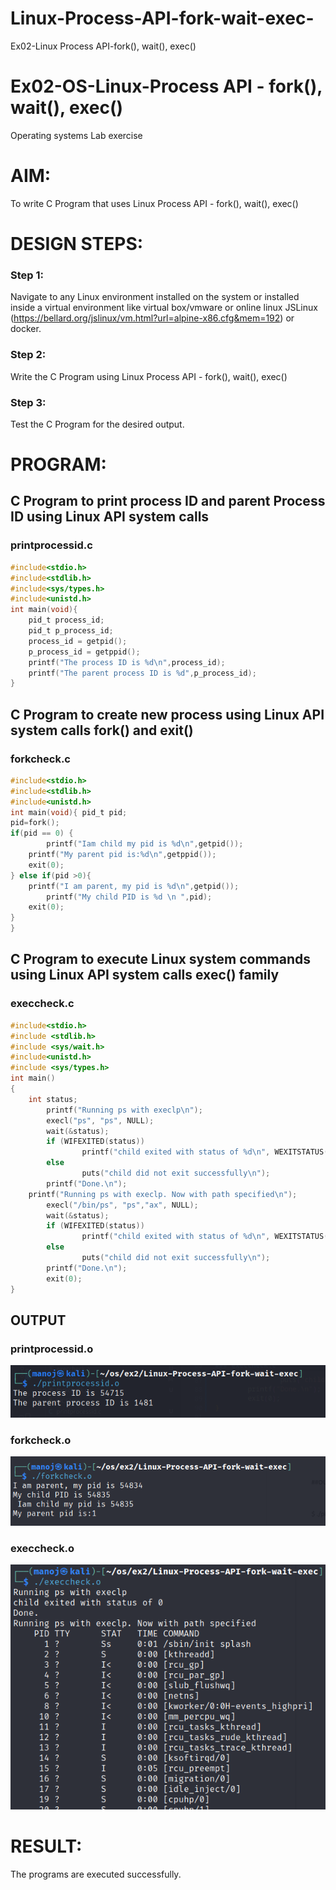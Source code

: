 # Linux-Process-API-fork-wait-exec-
Ex02-Linux Process API-fork(), wait(), exec()
# Ex02-OS-Linux-Process API - fork(), wait(), exec()
Operating systems Lab exercise


# AIM:
To write C Program that uses Linux Process API - fork(), wait(), exec()

# DESIGN STEPS:

### Step 1:

Navigate to any Linux environment installed on the system or installed inside a virtual environment like virtual box/vmware or online linux JSLinux (https://bellard.org/jslinux/vm.html?url=alpine-x86.cfg&mem=192) or docker.

### Step 2:

Write the C Program using Linux Process API - fork(), wait(), exec()

### Step 3:

Test the C Program for the desired output. 

# PROGRAM:

## C Program to print process ID and parent Process ID using Linux API system calls

### printprocessid.c
```c
#include<stdio.h>
#include<stdlib.h>
#include<sys/types.h>
#include<unistd.h>
int main(void){
	pid_t process_id;
	pid_t p_process_id;
	process_id = getpid();
	p_process_id = getppid();
	printf("The process ID is %d\n",process_id);
	printf("The parent process ID is %d",p_process_id);
}	
```
## C Program to create new process using Linux API system calls fork() and exit()
### forkcheck.c
```c
#include<stdio.h>
#include<stdlib.h>
#include<unistd.h>
int main(void){ pid_t pid; 
pid=fork(); 
if(pid == 0) {
       	printf("Iam child my pid is %d\n",getpid()); 
 	printf("My parent pid is:%d\n",getppid()); 
	exit(0);
} else if(pid >0){ 
	printf("I am parent, my pid is %d\n",getpid());
       	printf("My child PID is %d \n ",pid);
	exit(0);
} 
}

```
## C Program to execute Linux system commands using Linux API system calls exec() family
### execcheck.c
```c
#include<stdio.h>
#include <stdlib.h>
#include <sys/wait.h>
#include<unistd.h>
#include <sys/types.h>
int main()
{
 	int status;
        printf("Running ps with execlp\n");
        execl("ps", "ps", NULL);
        wait(&status);
        if (WIFEXITED(status))
                printf("child exited with status of %d\n", WEXITSTATUS(status));
        else
                puts("child did not exit successfully\n");
        printf("Done.\n");
	printf("Running ps with execlp. Now with path specified\n");
        execl("/bin/ps", "ps","ax", NULL);
        wait(&status);
        if (WIFEXITED(status))
                printf("child exited with status of %d\n", WEXITSTATUS(status));
        else
                puts("child did not exit successfully\n");
        printf("Done.\n");
        exit(0);
}

```

## OUTPUT

### printprocessid.o
![pidcheck output](pidchek.png)
### forkcheck.o
![forkcheck output](forkcheck.png)
### execcheck.o
![execl output](exec.png)

# RESULT:
The programs are executed successfully.

